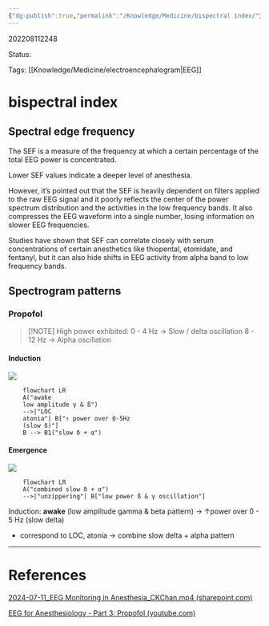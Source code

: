 ```yaml
---
{"dg-publish":true,"permalink":"/Knowledge/Medicine/bispectral index/"}
---
```



202208112248

Status: 

Tags: [[Knowledge/Medicine/electroencephalogram\|EEG]]

# bispectral index

## Spectral edge frequency
The SEF is a measure of the frequency at which a certain percentage of the total EEG power is concentrated. 

Lower SEF values indicate a deeper level of anesthesia.  

However, it’s pointed out that the SEF is heavily dependent on filters applied to the raw EEG signal and it poorly reflects the center of the power spectrum distribution and the activities in the low frequency bands. It also compresses the EEG waveform into a single number, losing information on slower EEG frequencies. 

Studies have shown that SEF can correlate closely with serum concentrations of certain anesthetics like thiopental, etomidate, and fentanyl, but it can also hide shifts in EEG activity from alpha band to low frequency bands.


## Spectrogram patterns
### Propofol
> [!NOTE] High power exhibited:
> 0 - 4 Hz → Slow / delta oscillation
> 8 - 12 Hz →  Alpha oscillation
#### Induction
![](https://i.imgur.com/lvoFByp.png)
```mermaid
	flowchart LR
	A("awake
	low amplitude γ & ß") 
	-->|"LOC
	atonia"| B["↑ power over 0-5Hz
	(slow δ)"]
	B --> B1("slow δ + α")
```
#### Emergence
![](https://i.imgur.com/RCkoZqD.png)
```mermaid
	flowchart LR
	A("combined slow δ + α") 
	-->|"unzippering"| B["low power ß & γ oscillation"]
```

Induction:
**awake** (low amplitude gamma & beta pattern) 
→ ↑power over 0 - 5 Hz (slow delta)
- correspond to LOC, atonia
→ combine slow delta + alpha pattern

___
# References
[2024-07-11_EEG Monitoring in Anesthesia_CKChan.mp4 (sharepoint.com)](https://gocuhk-my.sharepoint.com/personal/ansoffice_cuhk_edu_hk/_layouts/15/stream.aspx?id=%2Fpersonal%2Fansoffice%5Fcuhk%5Fedu%5Fhk%2FDocuments%2FShared%20to%20Public%2FVideos%2F2024%2D07%2D11%5FEEG%20Monitoring%20in%20Anesthesia%5FCKChan%2F2024%2D07%2D11%5FEEG%20Monitoring%20in%20Anesthesia%5FCKChan%2Emp4&nav=eyJyZWZlcnJhbEluZm8iOnsicmVmZXJyYWxBcHAiOiJPbmVEcml2ZUZvckJ1c2luZXNzIiwicmVmZXJyYWxBcHBQbGF0Zm9ybSI6IldlYiIsInJlZmVycmFsTW9kZSI6InZpZXciLCJyZWZlcnJhbFZpZXciOiJNeUZpbGVzTGlua0NvcHkifX0&referrer=StreamWebApp%2EWeb&referrerScenario=AddressBarCopied%2Eview%2E8fc5afdc%2D082d%2D47e1%2D839a%2D493b50663ae1&ga=1)

[EEG for Anesthesiology - Part 3: Propofol (youtube.com)](https://www.youtube.com/watch?v=aceEqoqwugM&ab_channel=EEGforAnesthesia)